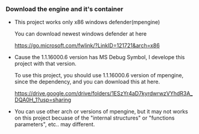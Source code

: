 ### Download the engine and it's container

- This project works only x86 windows defender(mpengine)

  You can download newest windows defender at here

  https://go.microsoft.com/fwlink/?LinkID=121721&arch=x86



- Cause the 1.1.16000.6 version has MS Debug Symbol, I develope this project with that version.

  To use this project,  you should use 1.1.16000.6 version of mpengine, since the dependency, and you can download this at here.

  https://drive.google.com/drive/folders/1ESzYr4aD7kyrdwrwzVYhdR3A_DQA0H_1?usp=sharing



- You can use other arch or versions of mpengine, but it may not works on this project becuase of the "internal structures" or "functions parameters", etc.. may different.

